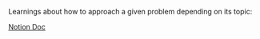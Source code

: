 Learnings about how to approach a given problem depending on its topic:

[Notion Doc](https://www.notion.so/DSA-Problem-Solving-46d383f7984e4bbd8706a37ebaccf669)
